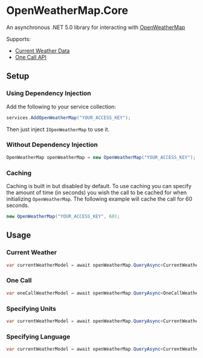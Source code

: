 # OpenWeatherMap.Core
An asynchronous .NET 5.0 library for interacting with [OpenWeatherMap](https://openweathermap.org/API)

Supports:
* [Current Weather Data](https://openweathermap.org/current)
* [One Call API](https://openweathermap.org/api/one-call-api)

## Setup

### Using Dependency Injection

Add the following to your service collection:
```C#
services.AddOpenWeatherMap("YOUR_ACCESS_KEY");
```
Then just inject `IOpenWeatherMap` to use it.

### Without Dependency Injection
```C#
OpenWeatherMap openWeatherMap = new OpenWeatherMap("YOUR_ACCESS_KEY");
```
### Caching
Caching is built in but disabled by default. To use caching you can specify the amount of time (in seconds) you wish the call to be cached for when initializing `OpenWeatherMap`. The following example will cache the call for 60 seconds.

```C#
new OpenWeatherMap("YOUR_ACCESS_KEY", 60);
```

## Usage

### Current Weather
```c#            
var currentWeatherModel = await openWeatherMap.QueryAsync<CurrentWeatherModel>(40.12, 96.66);              
```

### One Call
```C#
var oneCallWeatherModel = await openWeatherMap.QueryAsync<OneCallWeatherModel>(40.12, 96.66); 
```

### Specifying Units
```C#
var currentWeatherModel = await openWeatherMap.QueryAsync<CurrentWeatherModel>(40.12, 96.66, units: Units.Metric);
```

### Specifying Language
```C#
var currentWeatherModel = await openWeatherMap.QueryAsync<CurrentWeatherModel>(40.12, 96.66, language: Language.Spanish);
```
